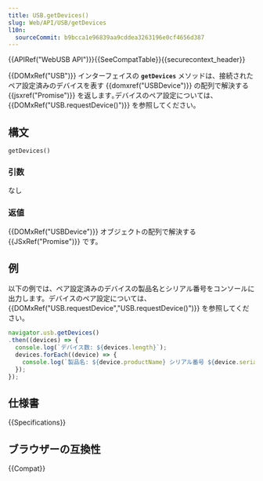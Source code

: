 ```yaml
---
title: USB.getDevices()
slug: Web/API/USB/getDevices
l10n:
  sourceCommit: b9bcca1e96839aa9cddea3263196e0cf4656d387
---
```


{{APIRef("WebUSB API")}}{{SeeCompatTable}}{{securecontext_header}}

{{DOMxRef("USB")}} インターフェイスの **`getDevices`** メソッドは、接続されたペア設定済みのデバイスを表す {{domxref("USBDevice")}} の配列で解決する {{jsxref("Promise")}} を返します｡デバイスのペア設定については、{{DOMxRef("USB.requestDevice()")}} を参照してください。

## 構文

```js-nolint
getDevices()
```

### 引数

なし

### 返値

{{DOMxRef("USBDevice")}} オブジェクトの配列で解決する {{JSxRef("Promise")}} です。

## 例

以下の例では、ペア設定済みのデバイスの製品名とシリアル番号をコンソールに出力します。デバイスのペア設定については、{{DOMxRef("USB.requestDevice","USB.requestDevice()")}} を参照してください。

```js
navigator.usb.getDevices()
.then((devices) => {
  console.log(`デバイス数: ${devices.length}`);
  devices.forEach((device) => {
    console.log(`製品名: ${device.productName} シリアル番号 ${device.serialNumber}`);
  });
});
```

## 仕様書

{{Specifications}}

## ブラウザーの互換性

{{Compat}}
